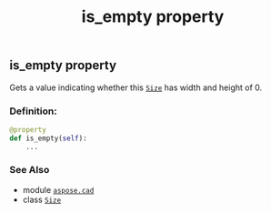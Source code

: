 ﻿---
title: is_empty property
second_title: Aspose.CAD for Python via .NET API References
description: 
type: docs
weight: 100
url: /python-net/aspose.cad/size/is_empty/
is_root: false
---

## is_empty property


Gets a value indicating whether this [`Size`](/cad/python-net/aspose.cad/size) has width and height of 0.
### Definition:
```python
@property
def is_empty(self):
    ...
```

### See Also
* module [`aspose.cad`](../../)
* class [`Size`](/cad/python-net/aspose.cad/size)

